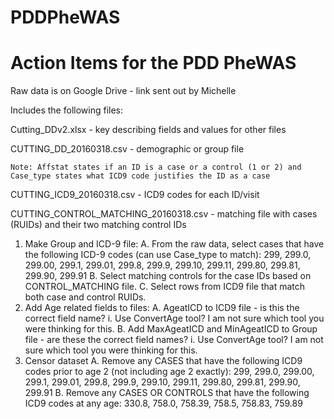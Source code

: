# PDDPheWAS

# Action Items for the PDD PheWAS

Raw data is on Google Drive - link sent out by Michelle

Includes the following files:

Cutting_DDv2.xlsx - key describing fields and values for other files

CUTTING_DD_20160318.csv - demographic or group file

	Note: Affstat states if an ID is a case or a control (1 or 2) and Case_type states what ICD9 code justifies the ID as a case

CUTTING_ICD9_20160318.csv - ICD9 codes for each ID/visit

CUTTING_CONTROL_MATCHING_20160318.csv - matching file with cases (RUIDs) and their two matching control IDs

1. Make Group and ICD-9 file:
    A. From the raw data, select cases that have the following ICD-9 codes (can use Case_type to match):
        299, 299.0, 299.00, 299.1, 299.01, 299.8, 299.9, 299.10, 299.11, 299.80, 299.81, 299.90, 299.91
    B. Select matching controls for the case IDs based on CONTROL_MATCHING file.
    C. Select rows from ICD9 file that match both case and control RUIDs.
2. Add Age related fields to files:
    A. AgeatICD to ICD9 file - is this the correct field name?
        i. Use ConvertAge tool? I am not sure which tool you were thinking for this.
    B. Add MaxAgeatICD and MinAgeatICD to Group file - are these the correct field names?
        i. Use ConvertAge tool? I am not sure which tool you were thinking for this.
4. Censor dataset
    A. Remove any CASES that have the following ICD9 codes prior to age 2 (not including age 2 exactly):
        299, 299.0, 299.00, 299.1, 299.01, 299.8, 299.9, 299.10, 299.11, 299.80, 299.81, 299.90, 299.91
    B. Remove any CASES OR CONTROLS that have the following ICD9 codes at any age:
        330.8, 758.0, 758.39, 758.5, 758.83, 759.89
